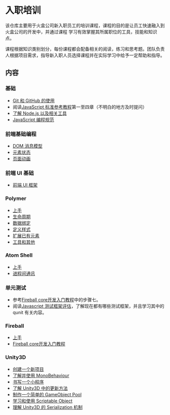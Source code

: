 # 入职培训

该仓库主要用于火盒公司新入职员工的培训课程，课程的目的是让员工快速融入到火盒公司的开发中，并通过课程
学习有效掌握其所属职位的工具，技能和知识点。

课程根据知识类别划分，每份课程都会配备相关的阅读，练习和思考题。团队负责人根据项目需求，指导新入职人员选择课程并在实际学习中给予一定帮助和指导。

## 内容

### 基础

 - [Git 和 GitHub 的使用](Basic/git-and-github.md)
 - 阅读[JavaScript 标准参考教程](http://javascript.ruanyifeng.com/)第一至四章（不明白的地方及时提问）
 - [了解 Node.js 以及相关工具](Basic/node-and-tools.md)
 - [JavaScript 编程规范](Basic/javascript-codestyle.md)

### 前端基础编程

 - [DOM 消息模型](Web/dom-event-model.md)
 - [元素状态](Web/element-state.md)
 - [页面动画](Web/animation.md)

### 前端 UI 基础
 - [前端 UI 框架](UI/css-framework.md)

### Polymer

 - [上手](Polymer/getting-started.md)
 - [生命周期](Polymer/element-lifecycle.md)
 - [数据绑定](Polymer/data-binding.md)
 - [定义样式](Polymer/styling-elements.md)
 - [扩展已有元素](Polymer/extending-elements.md)
 - [工具和其他](Polymer/tools-and-others.md)

### Atom Shell

 - [上手](AtomShell/getting-started.md)
 - [进程间通讯](AtomShell/ipc.md)

### 单元测试

 - 参考[Fireball core开发入门教程](https://tower.im/projects/5ddd2d4f1bc24ef58b6fb66a53190150/messages/3ad888e2e0d34b559c25a7eca852d458/)中的步骤七。
 - 阅读[Javascript 测试框架评估](http://manual.firebox.im/docs/best-practice/javascript-test-framework)，了解现在都有哪些测试框架，并且学习其中的 qunit 有关内容。

### Fireball

 - [上手](Fireball/getting-started.md)
 - [Fireball core开发入门教程](https://tower.im/projects/5ddd2d4f1bc24ef58b6fb66a53190150/messages/3ad888e2e0d34b559c25a7eca852d458/)

### Unity3D

 - [创建一个新项目](Unity3D/create-new-project.md)
 - [了解并使用 MonoBehaviour](Unity3D/using-mono-behaviour.md)
 - [书写一个小程序](Unity3D/my-hello-world.md)
 - [了解 Unity3D 中的更新方法](Unity3D/mainloop-and-update.md)
 - [制作一个简单的 GameObject Pool](Unity3D/gameobject-pool.md)
 - [学习和使用 Scriptable Object](Unity3D/scriptable-object.md)
 - [理解 Unity3D 的 Serialization 机制](Unity3D/understand-serialization-in-unity3d.md)
